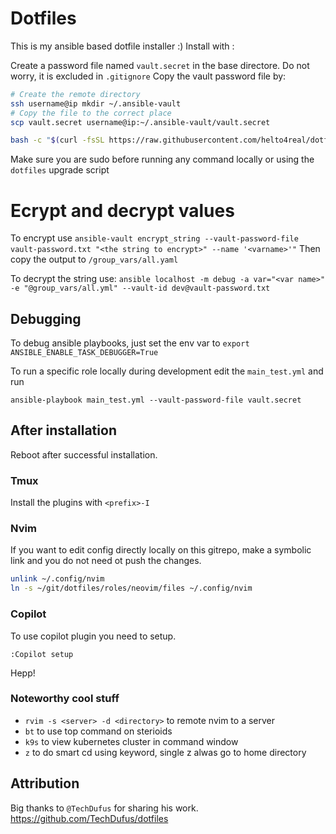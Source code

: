 # Dotfiles
This is my ansible based dotfile installer :)
Install with :

Create a password file named `vault.secret` in the base directore. Do not worry, it is excluded in `.gitignore`
Copy the vault password file by:
```bash
# Create the remote directory 
ssh username@ip mkdir ~/.ansible-vault
# Copy the file to the correct place
scp vault.secret username@ip:~/.ansible-vault/vault.secret
```

```bash
bash -c "$(curl -fsSL https://raw.githubusercontent.com/helto4real/dotfiles/main/bin/dotfiles)"
```
Make sure you are sudo before running any command locally or using the `dotfiles` upgrade script

# Ecrypt and decrypt values

To encrypt use `ansible-vault encrypt_string --vault-password-file vault-password.txt "<the string to encrypt>" --name '<varname>'"`
Then copy the output to `/group_vars/all.yaml`

To decrypt the string use:
`ansible localhost -m debug -a var="<var name>" -e "@group_vars/all.yml" --vault-id dev@vault-password.txt`

## Debugging
To debug ansible playbooks, just set the env var to `export ANSIBLE_ENABLE_TASK_DEBUGGER=True`

To run a specific role locally during development edit the `main_test.yml` and run
```shell
ansible-playbook main_test.yml --vault-password-file vault.secret
```
## After installation
Reboot after successful installation.

### Tmux
Install the plugins with `<prefix>-I`

### Nvim
If you want to edit config directly locally on this gitrepo, make a symbolic link and you do not need ot push the changes.
```bash
unlink ~/.config/nvim
ln -s ~/git/dotfiles/roles/neovim/files ~/.config/nvim
```

### Copilot
To use copilot plugin you need to setup.

```
:Copilot setup
```
Hepp!

### Noteworthy cool stuff

- `rvim -s <server> -d <directory>` to remote nvim to a server
- `bt` to use top command on sterioids
- `k9s` to view kubernetes cluster in command window
- `z` to do smart cd using keyword, single z alwas go to home directory

## Attribution
Big thanks to `@TechDufus` for sharing his work.
https://github.com/TechDufus/dotfiles

